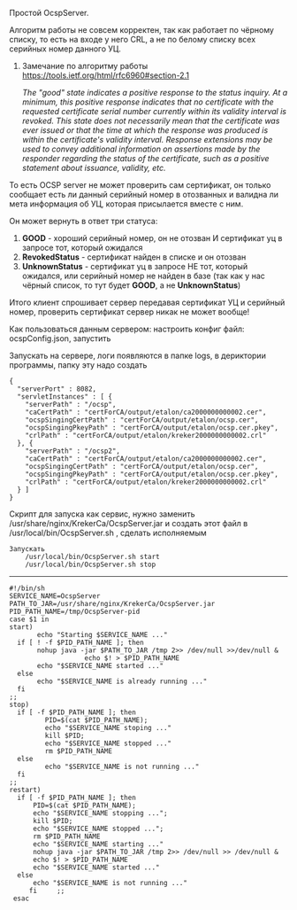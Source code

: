 Простой OcspServer.

Алгоритм работы не совсем корректен, так как работает по чёрному списку, то есть на входе у него CRL,
а не по белому списку всех серийных номер данного УЦ.


1) Замечание по алгоритму работы
https://tools.ietf.org/html/rfc6960#section-2.1

   _The "good" state indicates a positive response to the status inquiry.
   At a minimum, this positive response indicates that no certificate
   with the requested certificate serial number currently within its
   validity interval is revoked.  This state does not necessarily mean
   that the certificate was ever issued or that the time at which the
   response was produced is within the certificate's validity interval.
   Response extensions may be used to convey additional information on
   assertions made by the responder regarding the status of the
   certificate, such as a positive statement about issuance, validity,
   etc._

То есть OCSP server не может проверить сам сертификат, он только сообщает есть ли данный серийный номер в отозванных и валидна ли мета информация об УЦ, которая присылается вместе с ним.

Он может вернуть в ответ три статуса:

1) **GOOD** - хороший серийный номер, он не отозван И сертификат уц в запросе тот, который ожидался
2) **RevokedStatus** - сертификат найден в списке и он отозван
3) **UnknownStatus** - сертификат уц в запросе  НЕ тот, который ожидался, или серийный номер не найден в базе (так как у нас чёрный список, то тут будет **GOOD**, а не **UnknownStatus**)

Итого клиент спрошивает сервер передавая сертификат УЦ и серийный номер, проверить сертификат сервер никак не может вообще!


Как пользоваться данным сервером:
настроить конфиг файл: ocspConfig.json, запустить

Запускать на сервере, логи появляются в папке logs, в дериктории программы, папку эту надо создать

    {
      "serverPort" : 8082,
      "servletInstances" : [ {
        "serverPath" : "/ocsp",
        "caCertPath" : "certForCA/output/etalon/ca2000000000002.cer",
        "ocspSingingCertPath" : "certForCA/output/etalon/ocsp.cer",
        "ocspSingingPkeyPath" : "certForCA/output/etalon/ocsp.cer.pkey",
        "crlPath" : "certForCA/output/etalon/kreker2000000000002.crl"
      }, {
        "serverPath" : "/ocsp2",
        "caCertPath" : "certForCA/output/etalon/ca2000000000002.cer",
        "ocspSingingCertPath" : "certForCA/output/etalon/ocsp.cer",
        "ocspSingingPkeyPath" : "certForCA/output/etalon/ocsp.cer.pkey",
        "crlPath" : "certForCA/output/etalon/kreker2000000000002.crl"
      } ]
    }


Скрипт для запуска как сервис, нужно заменить /usr/share/nginx/KrekerCa/OcspServer.jar и создать этот файл в 
    /usr/local/bin/OcspServer.sh , сделать исполняемым
    
    Запускать
        /usr/local/bin/OcspServer.sh start
        /usr/local/bin/OcspServer.sh stop

-----

    #!/bin/sh 
    SERVICE_NAME=OcspServer
    PATH_TO_JAR=/usr/share/nginx/KrekerCa/OcspServer.jar
    PID_PATH_NAME=/tmp/OcspServer-pid 
    case $1 in 
    start)
           echo "Starting $SERVICE_NAME ..."
      if [ ! -f $PID_PATH_NAME ]; then 
           nohup java -jar $PATH_TO_JAR /tmp 2>> /dev/null >>/dev/null &      
                       echo $! > $PID_PATH_NAME  
           echo "$SERVICE_NAME started ..."         
      else 
           echo "$SERVICE_NAME is already running ..."
      fi
    ;;
    stop)
      if [ -f $PID_PATH_NAME ]; then
             PID=$(cat $PID_PATH_NAME);
             echo "$SERVICE_NAME stoping ..." 
             kill $PID;         
             echo "$SERVICE_NAME stopped ..." 
             rm $PID_PATH_NAME       
      else          
             echo "$SERVICE_NAME is not running ..."   
      fi    
    ;;    
    restart)  
      if [ -f $PID_PATH_NAME ]; then 
          PID=$(cat $PID_PATH_NAME);    
          echo "$SERVICE_NAME stopping ..."; 
          kill $PID;           
          echo "$SERVICE_NAME stopped ...";  
          rm $PID_PATH_NAME     
          echo "$SERVICE_NAME starting ..."  
          nohup java -jar $PATH_TO_JAR /tmp 2>> /dev/null >> /dev/null &            
          echo $! > $PID_PATH_NAME  
          echo "$SERVICE_NAME started ..."    
      else           
          echo "$SERVICE_NAME is not running ..."    
         fi     ;;
     esac
